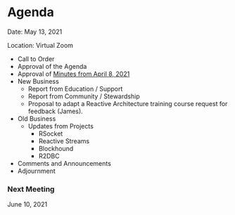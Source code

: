# Agenda

Date: May 13, 2021

Location: Virtual Zoom

 - Call to Order
 - Approval of the Agenda
 - Approval of [Minutes from April 8, 2021](https://github.com/reactivefoundation/toc/blob/master/meetings/2021-04-8/minutes.md)
 - New Business
   - Report from Education / Support
   - Report from Community / Stewardship
   - Proposal to adapt a Reactive Architecture training course request for feedback (James).
 - Old Business
   - Updates from Projects
     - RSocket
     - Reactive Streams
     - Blockhound
     - R2DBC
 - Comments and Announcements
 - Adjournment

### Next Meeting 
June 10, 2021
